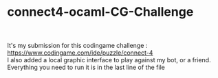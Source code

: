 # connect4-ocaml-CG-Challenge

<br><br>
It's my submission for this codingame challenge : https://www.codingame.com/ide/puzzle/connect-4
<br>
I also added a local graphic interface to play against my bot, or a friend. Everything you need to run it is in the last line of the file
